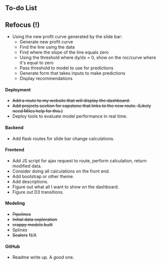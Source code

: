 ## To-do List

## Refocus (!)
- Using the new profit curve generated by the slide bar:
    - Generate new profit curve
    - Find the line using the data
    - Find where the slope of the line equals zero
    - Using the threshold where dy/dx = 0, show on the roc/curve where it's equal to zero
    - Pass threshold to model to use for predictions
    - Generate form that takes inputs to make predictions
    - Display recommendations


#### Deployment
- ~~Add a route to my website that will display the dashboard.~~
- ~~Add projects section for capstone that links to the new route. (Likely need Miles help for this.)~~
- Deploy tools to evaluate model performance in real time.

#### Backend
- Add flask routes for slide bar change calculations.

#### Frontend
- Add JS script for ajax request to route, perform calculation, return modified data.
- Consider doing all calculations on the front end.
- Add bootstrap or other theme.
- Add descriptions.
- Figure out what all I want to show on the dashboard.
- Figure out D3 transitions.

#### Modeling
- ~~Pipelines~~
- ~~Initial data exploration~~
- ~~crappy models built~~
- Splines
- ~~Scalers~~ N/A

#### GitHub
- Readme write up. A _good_ one.


